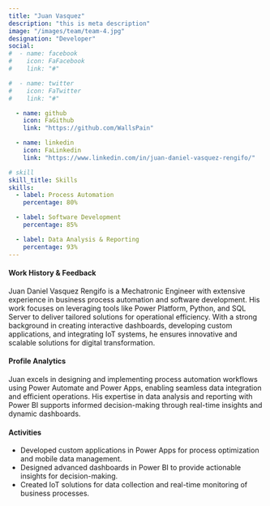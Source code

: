 ```yaml
---
title: "Juan Vasquez"
description: "this is meta description"
image: "/images/team/team-4.jpg"
designation: "Developer"
social:
#  - name: facebook
#    icon: FaFacebook
#    link: "#"

#  - name: twitter
#    icon: FaTwitter
#    link: "#"

  - name: github
    icon: FaGithub
    link: "https://github.com/WallsPain"

  - name: linkedin
    icon: FaLinkedin
    link: "https://www.linkedin.com/in/juan-daniel-vasquez-rengifo/"

# skill
skill_title: Skills
skills:
  - label: Process Automation
    percentage: 80%

  - label: Software Development
    percentage: 85%

  - label: Data Analysis & Reporting
    percentage: 93%
---
```


#### Work History & Feedback

Juan Daniel Vasquez Rengifo is a Mechatronic Engineer with extensive experience in business process automation and software development. His work focuses on leveraging tools like Power Platform, Python, and SQL Server to deliver tailored solutions for operational efficiency. With a strong background in creating interactive dashboards, developing custom applications, and integrating IoT systems, he ensures innovative and scalable solutions for digital transformation.

#### Profile Analytics

Juan excels in designing and implementing process automation workflows using Power Automate and Power Apps, enabling seamless data integration and efficient operations. His expertise in data analysis and reporting with Power BI supports informed decision-making through real-time insights and dynamic dashboards.

#### Activities

- Developed custom applications in Power Apps for process optimization and mobile data management.
- Designed advanced dashboards in Power BI to provide actionable insights for decision-making.
- Created IoT solutions for data collection and real-time monitoring of business processes.